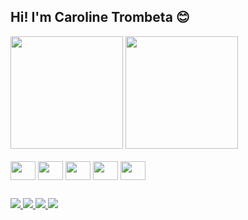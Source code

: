 ## Hi! I'm Caroline Trombeta 😊

<div>
  <img height="180rem" src="https://github-readme-stats.vercel.app/api?username=catrombeta&show_icons=true&theme=radical">
  <img height="180rem"  src="https://github-readme-stats.vercel.app/api/top-langs/?username=catrombeta&show_icons=true&theme=radical">
</div>
<div style="display: inline_block"><br />
  <img align="center" width="40" height="30" src="https://cdn.jsdelivr.net/gh/devicons/devicon/icons/html5/html5-plain-wordmark.svg" />
  <img align="center" width="40" height="30" src="https://cdn.jsdelivr.net/gh/devicons/devicon/icons/css3/css3-plain-wordmark.svg" />
  <img align="center" width="40" height="30" src="https://cdn.jsdelivr.net/gh/devicons/devicon/icons/javascript/javascript-original.svg" />
  <img align="center" width="40" height="30" src="https://cdn.jsdelivr.net/gh/devicons/devicon/icons/react/react-original.svg" />
  <img align="center" width="40" height="30" src="https://cdn.jsdelivr.net/gh/devicons/devicon/icons/bootstrap/bootstrap-original.svg" />
          
</div>

## 

<div>
  <a href="mailto:carolinecampost@gmail.com" target="_blank">
    <img src="https://img.shields.io/badge/Gmail-D14836?style=for-the-badge&logo=gmail&logoColor=white">
  </a>
  <a href="https://www.linkedin.com/in/carolinetrombeta/" target="_blank">
    <img src="https://img.shields.io/badge/LinkedIn-0077B5?style=for-the-badge&logo=linkedin&logoColor=white">
  </a>
  <a href="https://www.instagram.com/catrombeta/" target="_blank">
    <img src="https://img.shields.io/badge/Instagram-E4405F?style=for-the-badge&logo=instagram&logoColor=white">
  </a>
  <a href="mailto:carolinecampost@gmail.com" target="_blank">
    <img src="https://img.shields.io/badge/Gmail-D14836?style=for-the-badge&logo=gmail&logoColor=white">
  </a>
</div>
